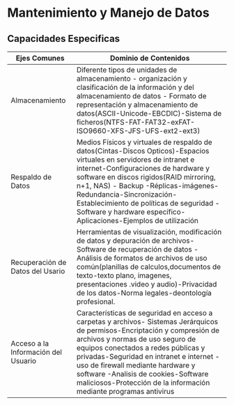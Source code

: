 # Mantenimiento y Manejo de Datos

## Capacidades Especificas

Ejes Comunes | Dominio de Contenidos
-------------|-----------------------
Almacenamiento |Diferente tipos de unidades de almacenamiento -  organización y clasificación de la información y del almacenamiento de datos - Formato de representación y almacenamiento de datos(ASCII-Unicode-EBCDIC)-Sistema de ficheros(NTFS-FAT-FAT32-exFAT-ISO9660-XFS-JFS-UFS-ext2-ext3)
Respaldo de Datos |Medios Físicos y virtuales de respaldo de datos(Cintas-Discos Opticos)-Espacios virtuales en servidores de intranet e internet-Configuraciones de hardware y software en discos rigidos(RAID mirroring, n+1, NAS) - Backup -Réplicas-imágenes-Redundancia-Sincronización- Establecimiento de políticas de seguridad -Software y hardware específico-Aplicaciones-Ejemplos de utilización
Recuperación de Datos del Usario |Herramientas de visualización, modificación de datos y depuración de archivos-Software de recuperación de datos - Análisis de formatos de archivos de uso común(planillas de calculos,documentos de texto-texto plano, imagenes, presentaciones .video y audio)-Privacidad de los datos-Norma legales-deontología profesional.  
Acceso a la Información del Usuario |Características de seguridad en acceso a carpetas y archivos- Sistemas Jerárquicos de permisos-Encriptación y compresión de archivos y normas de uso seguro de equipos conectados a redes públicas y privadas-Seguridad en intranet e internet - uso de firewall mediante hardware y software -Analisis de cookies-Software maliciosos-Protección de la información mediante programas antivirus